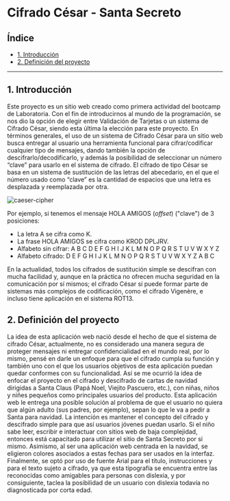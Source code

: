 # Cifrado César - Santa Secreto

## Índice

* [1. Introducción](#1-introduccion)
* [2. Definición del proyecto](#2-definicion-del-proyecto)


***

## 1. Introducción

Este proyecto es un sitio web creado como primera actividad del bootcamp de Laboratoria. 
Con el fin de introducirnos al mundo de la programación, se nos dio la opción de elegir entre Validación de Tarjetas o un sistema de Cifrado César, siendo esta última la elección para este proyecto. En términos generales, el uso de un sistema de Cifrado César para un sitio web busca entregar al usuario una herramienta funcional para cifrar/codificar cualquier tipo de mensajes, dando también la opción de descifrarlo/decodificarlo, y además la posibilidad de seleccionar un número “clave” para usarlo en el sistema de cifrado.
El cifrado de tipo César se basa en un sistema de sustitución de las letras del abecedario, en el que el número usado como “clave” es la cantidad de espacios que una letra es desplazada y reemplazada por otra.


![caeser-cipher](https://upload.wikimedia.org/wikipedia/commons/thumb/2/2b/Caesar3.svg/2000px-Caesar3.svg.png)

Por ejemplo, si tenemos el mensaje HOLA AMIGOS (_offset_) ("clave") de 3 posiciones:

* La letra A se cifra como K.
* La frase HOLA AMIGOS se cifra como KROD DPLJRV.
* Alfabeto sin cifrar: A B C D E F G H I J K L M N O P Q R S T U V W X Y Z
* Alfabeto cifrado: D E F G H I J K L M N O P Q R S T U V W X Y Z A B C

En la actualidad, todos los cifrados de sustitución simple se descifran con
mucha facilidad y, aunque en la práctica no ofrecen mucha seguridad en la
comunicación por sí mismos; el cifrado César sí puede formar parte de sistemas
más complejos de codificación, como el cifrado Vigenère, e incluso tiene
aplicación en el sistema ROT13.

## 2. Definición del proyecto

La idea de esta aplicación web nació desde el hecho de que el sistema de cifrado César, actualmente, no es considerado una manera segura de proteger mensajes ni entregar confidencialidad en el mundo real, por lo mismo, pensé en darle un enfoque para que el cifrado cumpla su función y también uno con el que los usuarios objetivos de esta aplicación puedan quedar conformes con su funcionalidad. Así se me ocurrió la idea de enfocar el proyecto en el cifrado y descifrado de cartas de navidad dirigidas a Santa Claus (Papá Noel, Viejito Pascuero, etc.), con niñas, niños y niñes pequeños como principales usuarios del producto.
Esta aplicación web le entrega una posible solución al problema de que el usuario no quiera que algún adulto (sus padres, por ejemplo), sepan lo que le va a pedir a Santa para navidad. La intención es mantener el concepto del cifrado y descifrado simple para que así usuarios jóvenes puedan usarlo. Si el niño sabe leer, escribir e interactuar con sitios web de baja complejidad, entonces está capacitado para utilizar el sitio de Santa Secreto por sí mismo.
Asimismo, al ser una aplicación web centrada en la navidad, se eligieron colores asociados a estas fechas para ser usados en la interfaz. Finalmente, se optó por uso de fuente Arial para el título, instrucciones y para el texto sujeto a cifrado, ya que esta tipografía se encuentra entre las reconocidas como amigables para personas con dislexia, y por consiguiente, taclea la posibilidad de un usuario con dislexia todavía no diagnosticada por corta edad.
